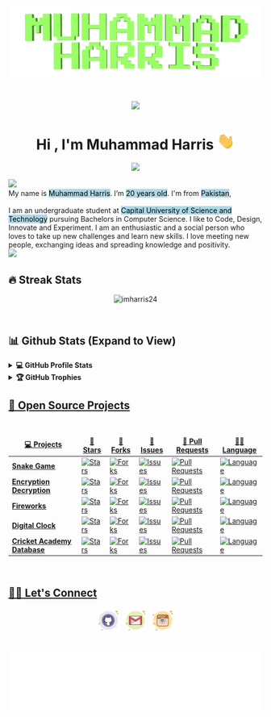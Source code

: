 <h1 align="center">
<img src="https://github.com/imharris24/imharris24/blob/main/Resouces/name2.gif" alt="Muhammad Harris" />
<p align="center">
   <a href="https://count.getloli.com/"><img src="https://count.getloli.com/get/@:imharris24"></a>
</p>
<h1 align="center">Hi , I'm Muhammad Harris <img src="https://github.com/imharris24/imharris24/blob/main/Resouces/HandWave.gif" width="35"></h1>
<p align="center">
   <a href="https://github.com/imharris24/imharris24"><img src="https://readme-typing-svg.herokuapp.com?lines=Computer+Science+Student;Future+Full+Stack+Developer;Always%20learning%20new%20things&center=true&width=500&height=50"></a>
</p>
<a href="https://www.github.com/imharris24"><img src="https://user-images.githubusercontent.com/73097560/115834477-dbab4500-a447-11eb-908a-139a6edaec5c.gif"></a>
<br>My name is <mark style="background-color: lightblue">Muhammad Harris</mark>. I’m <mark style="background-color: lightblue">20 years old</mark>. I'm from <mark style="background-color: lightblue">Pakistan</mark>, 
<br><br>
I am an undergraduate student at <mark style="background-color: lightblue">Capital University of Science and Technology</mark> pursuing Bachelors in Computer Science. I like to Code, Design, Innovate and Experiment. I am an enthusiastic and a social person who loves to take up new challenges and learn new skills. I love meeting new people, exchanging ideas and spreading knowledge and positivity.
<br>
<a href="https://www.github.com/imharris24"><img src="https://user-images.githubusercontent.com/73097560/115834477-dbab4500-a447-11eb-908a-139a6edaec5c.gif"></a>
	
## 🔥 Streak Stats
	
<p align="center"><img src="https://github-readme-streak-stats.herokuapp.com/?user=imharris24&hide_border=true&theme=slateorange&background=FFFFFF00" alt="imharris24"  /></p>
<br/>
	
## 📊 Github Stats (Expand to View) 
	
<details>
   <summary><b>💻 GitHub Profile Stats</b></summary>
   <br/>
   <p align="center">
      <a href="https://github.com/imharris24/"><img alt="Harris's Github Stats" src="https://github-readme-stats.vercel.app/api?username=imharris24&show_icons=true&count_private=true&theme=slateorange&hide_border=true&bg_color=00000000" height="192px"/></a>
      <br/>
      &nbsp;
      <img src="https://github-readme-stats.vercel.app/api/top-langs?username=imharris24&show_icons=true&locale=en&layout=compact&theme=slateorange&hide_border=true&bg_color=00000000" alt="imharris24" height="192px"/>
      <br/>
      <b>Note:</b> Top languages is only a metric of the languages my public code consists of and doesn't reflect experience or skill level.
   </p>
</details>
<details>
   <summary><b>🏆 GitHub Trophies</b></summary>
   <br/>
   <p align="center">
      <a href="https://github.com/imharris24/">
      <img alig src="https://github-profile-trophy.vercel.app/?username=imharris24&no-bg=true&no-frame=true&theme=darkhub&column=6" />
   </p>
</details>
	
## 🥇 Open Source Projects


  <br />
  <table>
    <thead align="center">
      <tr border: none;>
        <td><b>💻 Projects</b></td>
        <td><b>🌟 Stars</b></td>
        <td><b>🍴 Forks</b></td>
        <td><b>🐛 Issues</b></td>
        <td><b>🔔 Pull Requests</b></td>
        <td><b>👨‍💻 Language</b></td>
      </tr>
    </thead>
    <tbody>
      <tr>
	      <td><a href="https://github.com/imharris24/Snake-Game"><b>Snake Game</b></a></td>
        <td><img alt="Stars" src="https://img.shields.io/github/stars/imharris24/Snake-Game?style=flat-square&labelColor=343b41"/></td>
        <td><img alt="Forks" src="https://img.shields.io/github/forks/imharris24/Snake-Game?style=flat-square&labelColor=343b41"/></td>
        <td><img alt="Issues" src="https://img.shields.io/github/issues/imharris24/Snake-Game?style=flat-square"/></td>
        <td><img alt="Pull Requests" src="https://img.shields.io/github/issues-pr/imharris24/Snake-Game?style=flat-square"/></td>
        <td><img alt="Language" src="https://img.shields.io/github/languages/top/imharris24/Snake-Game?style=flat-square"/></td>
      </tr>
      <tr>
      <td><a href="https://github.com/imharris24/Encryption-Decryption"><b>Encryption Decryption</b></a></td>
        <td><img alt="Stars" src="https://img.shields.io/github/stars/imharris24/Encryption-Decryption?style=flat-square&labelColor=343b41"/></td>
        <td><img alt="Forks" src="https://img.shields.io/github/forks/imharris24/Encryption-Decryption?style=flat-square&labelColor=343b41"/></td>
        <td><img alt="Issues" src="https://img.shields.io/github/issues/imharris24/Encryption-Decryption?style=flat-square"/></td>
        <td><img alt="Pull Requests" src="https://img.shields.io/github/issues-pr/imharris24/Encryption-Decryption?style=flat-square"/></td>
        <td><img alt="Language" src="https://img.shields.io/github/languages/top/imharris24/Encryption-Decryption?style=flat-square"/></td>
      </tr>
	    <tr>
      <td><a href="https://github.com/imharris24/Fireworks"><b>Fireworks</b></a></td>
        <td><img alt="Stars" src="https://img.shields.io/github/stars/imharris24/Fireworks?style=flat-square&labelColor=343b41"/></td>
        <td><img alt="Forks" src="https://img.shields.io/github/forks/imharris24/Fireworks?style=flat-square&labelColor=343b41"/></td>
        <td><img alt="Issues" src="https://img.shields.io/github/issues/imharris24/Fireworks?style=flat-square"/></td>
        <td><img alt="Pull Requests" src="https://img.shields.io/github/issues-pr/imharris24/Fireworks?style=flat-square"/></td>
        <td><img alt="Language" src="https://img.shields.io/github/languages/top/imharris24/Fireworks?style=flat-square"/></td>
      </tr>
	    <tr>
      <td><a href="https://github.com/imharris24/Digital-Clock"><b>Digital Clock</b></a></td>
        <td><img alt="Stars" src="https://img.shields.io/github/stars/imharris24/Digital-Clock?style=flat-square&labelColor=343b41"/></td>
        <td><img alt="Forks" src="https://img.shields.io/github/forks/imharris24/Digital-Clock?style=flat-square&labelColor=343b41"/></td>
        <td><img alt="Issues" src="https://img.shields.io/github/issues/imharris24/Digital-Clock?style=flat-square"/></td>
        <td><img alt="Pull Requests" src="https://img.shields.io/github/issues-pr/imharris24/Digital-Clock?style=flat-square"/></td>
        <td><img alt="Language" src="https://img.shields.io/github/languages/top/imharris24/Digital-Clock?style=flat-square"/></td>
      </tr>
	    <tr>
      <td><a href="https://github.com/imharris24/Cricket-Academy-Database"><b>Cricket Academy Database</b></a></td>
        <td><img alt="Stars" src="https://img.shields.io/github/stars/imharris24/Cricket-Academy-Database?style=flat-square&labelColor=343b41"/></td>
        <td><img alt="Forks" src="https://img.shields.io/github/forks/imharris24/Cricket-Academy-Database?style=flat-square&labelColor=343b41"/></td>
        <td><img alt="Issues" src="https://img.shields.io/github/issues/imharris24/Cricket-Academy-Database?style=flat-square"/></td>
        <td><img alt="Pull Requests" src="https://img.shields.io/github/issues-pr/imharris24/Cricket-Academy-Database?style=flat-square"/></td>
        <td><img alt="Language" src="https://img.shields.io/github/languages/top/imharris24/Cricket-Academy-Database?style=flat-square"/></td>
      </tr>
    </tbody>
  </table>

<br/>  
	
## 🙋‍♀️ Let's Connect
	
<p align="center">
   <a href="mailto:harris20014@gmail.com"><img src="https://github.com/imharris24/imharris24/blob/main/Resouces/github.png" alt="Gmail"/></a>
   <a href="https://github.com/imharris24"><img src="https://github.com/imharris24/imharris24/blob/main/Resouces/gmail.png" alt="GitHub"/></a>
   <a href="https://instagram.com/im_harrisg"><img src="https://github.com/imharris24/imharris24/blob/main/Resouces/instagram.png" alt="Instagram"/></a>
</p>
<br/>
<img height="120" alt="Thanks for visiting me" width="100%" src="https://github.com/imharris24/imharris24/blob/main/Resouces/marquee.svg" />
